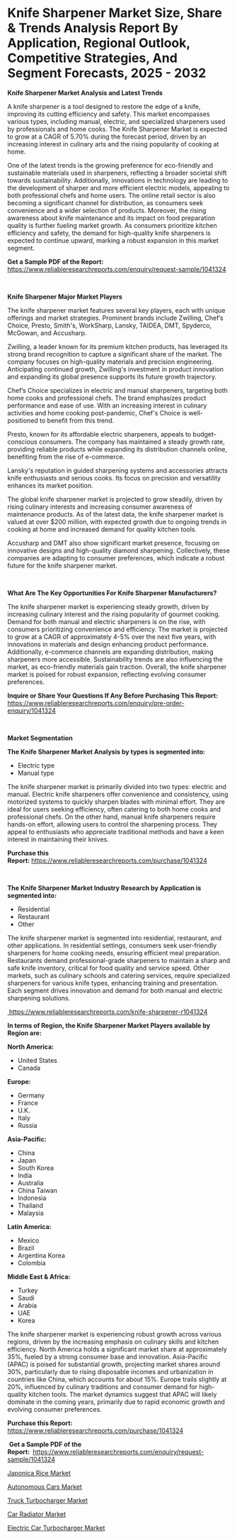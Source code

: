 <p><h1>Knife Sharpener Market Size, Share & Trends Analysis Report By Application, Regional Outlook, Competitive Strategies, And Segment Forecasts, 2025 - 2032</h1></p><p><strong>Knife Sharpener Market Analysis and Latest Trends</strong></p>
<p><p>A knife sharpener is a tool designed to restore the edge of a knife, improving its cutting efficiency and safety. This market encompasses various types, including manual, electric, and specialized sharpeners used by professionals and home cooks. The Knife Sharpener Market is expected to grow at a CAGR of 5.70% during the forecast period, driven by an increasing interest in culinary arts and the rising popularity of cooking at home. </p><p>One of the latest trends is the growing preference for eco-friendly and sustainable materials used in sharpeners, reflecting a broader societal shift towards sustainability. Additionally, innovations in technology are leading to the development of sharper and more efficient electric models, appealing to both professional chefs and home users. The online retail sector is also becoming a significant channel for distribution, as consumers seek convenience and a wider selection of products. Moreover, the rising awareness about knife maintenance and its impact on food preparation quality is further fueling market growth. As consumers prioritize kitchen efficiency and safety, the demand for high-quality knife sharpeners is expected to continue upward, marking a robust expansion in this market segment.</p></p>
<p><strong>Get a Sample PDF of the Report:&nbsp;</strong> <a href="https://www.reliableresearchreports.com/enquiry/request-sample/1041324?utm_campaign=2104&utm_medium=2&utm_source=Github&utm_content=ia&utm_term=05022025&utm_id=knife-sharpener">https://www.reliableresearchreports.com/enquiry/request-sample/1041324</a></p>
<p>&nbsp;</p>
<p><strong>Knife Sharpener Major Market Players</strong></p>
<p><p>The knife sharpener market features several key players, each with unique offerings and market strategies. Prominent brands include Zwilling, Chef’s Choice, Presto, Smith's, WorkSharp, Lansky, TAIDEA, DMT, Spyderco, McGowan, and Accusharp.</p><p>Zwilling, a leader known for its premium kitchen products, has leveraged its strong brand recognition to capture a significant share of the market. The company focuses on high-quality materials and precision engineering. Anticipating continued growth, Zwilling's investment in product innovation and expanding its global presence supports its future growth trajectory.</p><p>Chef’s Choice specializes in electric and manual sharpeners, targeting both home cooks and professional chefs. The brand emphasizes product performance and ease of use. With an increasing interest in culinary activities and home cooking post-pandemic, Chef's Choice is well-positioned to benefit from this trend.</p><p>Presto, known for its affordable electric sharpeners, appeals to budget-conscious consumers. The company has maintained a steady growth rate, providing reliable products while expanding its distribution channels online, benefiting from the rise of e-commerce.</p><p>Lansky's reputation in guided sharpening systems and accessories attracts knife enthusiasts and serious cooks. Its focus on precision and versatility enhances its market position. </p><p>The global knife sharpener market is projected to grow steadily, driven by rising culinary interests and increasing consumer awareness of maintenance products. As of the latest data, the knife sharpener market is valued at over $200 million, with expected growth due to ongoing trends in cooking at home and increased demand for quality kitchen tools.</p><p>Accusharp and DMT also show significant market presence, focusing on innovative designs and high-quality diamond sharpening. Collectively, these companies are adapting to consumer preferences, which indicate a robust future for the knife sharpener market.</p></p>
<p>&nbsp;</p>
<p><strong>What Are The Key Opportunities For Knife Sharpener Manufacturers?</strong></p>
<p><p>The knife sharpener market is experiencing steady growth, driven by increasing culinary interest and the rising popularity of gourmet cooking. Demand for both manual and electric sharpeners is on the rise, with consumers prioritizing convenience and efficiency. The market is projected to grow at a CAGR of approximately 4-5% over the next five years, with innovations in materials and design enhancing product performance. Additionally, e-commerce channels are expanding distribution, making sharpeners more accessible. Sustainability trends are also influencing the market, as eco-friendly materials gain traction. Overall, the knife sharpener market is poised for robust expansion, reflecting evolving consumer preferences.</p></p>
<p><strong>Inquire or Share Your Questions If Any Before Purchasing This Report:</strong> <a href="https://www.reliableresearchreports.com/enquiry/pre-order-enquiry/1041324?utm_campaign=2104&utm_medium=2&utm_source=Github&utm_content=ia&utm_term=05022025&utm_id=knife-sharpener">https://www.reliableresearchreports.com/enquiry/pre-order-enquiry/1041324</a></p>
<p>&nbsp;</p>
<p><strong>Market Segmentation</strong></p>
<p><strong>The Knife Sharpener Market Analysis by types is segmented into:</strong></p>
<p><ul><li>Electric type</li><li>Manual type</li></ul></p>
<p><p>The knife sharpener market is primarily divided into two types: electric and manual. Electric knife sharpeners offer convenience and consistency, using motorized systems to quickly sharpen blades with minimal effort. They are ideal for users seeking efficiency, often catering to both home cooks and professional chefs. On the other hand, manual knife sharpeners require hands-on effort, allowing users to control the sharpening process. They appeal to enthusiasts who appreciate traditional methods and have a keen interest in maintaining their knives.</p></p>
<p><strong>Purchase this Report:&nbsp;</strong><a href="https://www.reliableresearchreports.com/purchase/1041324?utm_campaign=2104&utm_medium=2&utm_source=Github&utm_content=ia&utm_term=05022025&utm_id=knife-sharpener">https://www.reliableresearchreports.com/purchase/1041324</a></p>
<p>&nbsp;</p>
<p><strong>The Knife Sharpener Market Industry Research by Application is segmented into:</strong></p>
<p><ul><li>Residential</li><li>Restaurant</li><li>Other</li></ul></p>
<p><p>The knife sharpener market is segmented into residential, restaurant, and other applications. In residential settings, consumers seek user-friendly sharpeners for home cooking needs, ensuring efficient meal preparation. Restaurants demand professional-grade sharpeners to maintain a sharp and safe knife inventory, critical for food quality and service speed. Other markets, such as culinary schools and catering services, require specialized sharpeners for various knife types, enhancing training and presentation. Each segment drives innovation and demand for both manual and electric sharpening solutions.</p></p>
<p><a href="https://www.reliableresearchreports.com/knife-sharpener-r1041324?utm_campaign=2104&utm_medium=2&utm_source=Github&utm_content=ia&utm_term=05022025&utm_id=knife-sharpener">&nbsp;https://www.reliableresearchreports.com/knife-sharpener-r1041324</a></p>
<p><strong>In terms of Region, the Knife Sharpener Market Players available by Region are:</strong></p>
<p>
    <p> <strong> North America: </strong>
        <ul>
            <li>United States</li>
            <li>Canada</li>
        </ul>
        </p> 
    <p> <strong> Europe: </strong>
        <ul>
            <li>Germany</li>
            <li>France</li>
            <li>U.K.</li>
            <li>Italy</li>
            <li>Russia</li>
        </ul>
        </p> 
    <p> <strong> Asia-Pacific: </strong>
        <ul>
            <li>China</li>
            <li>Japan</li>
            <li>South Korea</li>
            <li>India</li>
            <li>Australia</li>
            <li>China Taiwan</li>
            <li>Indonesia</li>
            <li>Thailand</li>
            <li>Malaysia</li>
        </ul>
        </p> 
    <p> <strong> Latin America: </strong>
        <ul>
            <li>Mexico</li>
            <li>Brazil</li>
            <li>Argentina Korea</li>
            <li>Colombia</li>
        </ul>
        </p> 
    <p> <strong> Middle East & Africa: </strong>
        <ul>
            <li>Turkey</li>
            <li>Saudi</li>
            <li>Arabia</li>
            <li>UAE</li>
            <li>Korea</li>
        </ul>
    </p>
    </p>
<p><p>The knife sharpener market is experiencing robust growth across various regions, driven by the increasing emphasis on culinary skills and kitchen efficiency. North America holds a significant market share at approximately 35%, fueled by a strong consumer base and innovation. Asia-Pacific (APAC) is poised for substantial growth, projecting market shares around 30%, particularly due to rising disposable incomes and urbanization in countries like China, which accounts for about 15%. Europe trails slightly at 20%, influenced by culinary traditions and consumer demand for high-quality kitchen tools. The market dynamics suggest that APAC will likely dominate in the coming years, primarily due to rapid economic growth and evolving consumer preferences.</p></p>
<p><strong>Purchase this Report: </strong><a href="https://www.reliableresearchreports.com/purchase/1041324?utm_campaign=2104&utm_medium=2&utm_source=Github&utm_content=ia&utm_term=05022025&utm_id=knife-sharpener">https://www.reliableresearchreports.com/purchase/1041324</a></p>
<p>&nbsp;<strong>Get a Sample PDF of the Report:&nbsp;&nbsp;</strong><a href="https://www.reliableresearchreports.com/enquiry/request-sample/1041324?utm_campaign=2104&utm_medium=2&utm_source=Github&utm_content=ia&utm_term=05022025&utm_id=knife-sharpener">https://www.reliableresearchreports.com/enquiry/request-sample/1041324</a></p>
<p><strong></strong></p>
<p><p><a href="https://github.com/GenaGaines34/Market-Research-Report-List-1/blob/main/japonica-rice-market.md?utm_campaign=2104&utm_medium=2&utm_source=Github&utm_content=ia&utm_term=05022025&utm_id=knife-sharpener">Japonica Rice Market</a></p><p><a href="https://www.linkedin.com/pulse/autonomous-cars-market-analysis-sizetrends-size-forecast-1pple?utm_campaign=2104&utm_medium=2&utm_source=Github&utm_content=ia&utm_term=05022025&utm_id=knife-sharpener">Autonomous Cars Market</a></p><p><a href="https://www.linkedin.com/pulse/truck-turbocharger-market-outlook-2025-2032-examining-a3rcf?utm_campaign=2104&utm_medium=2&utm_source=Github&utm_content=ia&utm_term=05022025&utm_id=knife-sharpener">Truck Turbocharger Market</a></p><p><a href="https://www.linkedin.com/pulse/analysis-current-state-future-growth-potential-car-radiator-da5te?utm_campaign=2104&utm_medium=2&utm_source=Github&utm_content=ia&utm_term=05022025&utm_id=knife-sharpener">Car Radiator Market</a></p><p><a href="https://www.linkedin.com/pulse/comprehensive-analysis-global-electric-car-turbocharger-g24of?utm_campaign=2104&utm_medium=2&utm_source=Github&utm_content=ia&utm_term=05022025&utm_id=knife-sharpener">Electric Car Turbocharger Market</a></p></p>